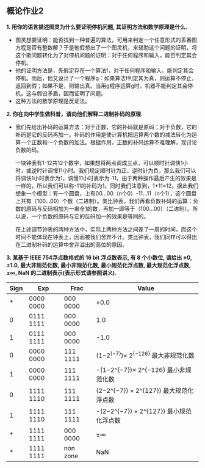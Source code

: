 ## 概论作业2
**1. 用你的语言描述图灵为什么要证明停机问题, 其证明方法和数学原理是什么.**
- 图灵想要证明：能否找到一种普遍的算法，可用来判定一个任意形式的丢番图方程是否有整数解？于是他假想出了一个图灵机，来辅助这个问题的证明，将这个歌问题转化为了对停机问题的证明：对于任何程序和输入，能否判定其会停机。
- 他的证明方法是，先假定存在一个算法f，对于任何程序和输入，能判定其会停机。而后，他又设计了一个程序g：如果算法f判定其为真，则运算不停止，返回到假；如果不是，则输出真。当用g程序运算g时，机器不能判定其会停机。这与假设矛盾，因而证明了问题。
- 这种方法的数学原理是反证法。

**2. 你在向中学生做科普，请向他们解释二进制补码的原理.**
- 我们先给出补码的运算方法：对于正数，它的补码就是原码；对于负数，它的补码是它的反码再加一。补码的作用是使计算机把运算两个数的减法转化为运算一个正数和一个负数的加法。根据作用，正数的补码运算不难理解，现讨论负数的码。

  一块钟表有1-12共12个数字，如果想将两点调成三点，可以顺时针调快1小时，或逆时针调慢11小时。我们规定顺时针为正，逆时针为负，那么我们可以将调快1小时表示为1，调慢11小时表示为-11。由于两种操作最后产生的效果是一样的，所以我们可以称-11的补码为1。同时我们注意到，1+11=12。据此我们想象一个模型：有一个圆盘，上有00…00（n个0）-11…11（n个1），这个圆盘上共有（100…00）个数（二进制）。类比钟表，我们再看负数补码的运算：负数的原码与反码相加为一串全1的数，再加一即等于（100…00）（二进制）。所以说，一个负数的原码与它的反码加一的效果是等同的。

  在上述调节钟表的两种方法中，实际上两种方法之间差了一周的时间，而这个时间不能体现在钟表上，因而被我们舍弃不计。类比钟表，我们同样可以得出在二进制补码的运算中舍弃溢出的高位的原因。
  
**3. 某基于 IEEE 754浮点数格式的 16 bit 浮点数表示, 有 8 个小数位, 请给出 ±0, ±1.0, 最大非规范化数, 最小非规范化数, 最小规范化浮点数, 最大规范化浮点数,
±∞, NaN 的二进制表示(表示形式请参照讲义).**

|Sign   |Exp    |Frac   |Value  |
|-------|-------|-------|-------|
|*      |0000 0000 |000 0000 |±0.0 |
|0      |0111 1111 |000 0000 |1.0 |
|1      |0111 1111 |000 0000 |-1.0 |
|0      |0000 0000 |111 1111 | (1−2<sup>{−7}</sup>)× 2<sup>{−126}</sup> 最大非规范化数 |
|1      |0000 0000 |111 1111 |-(1−2^{−7})× 2^{−126}  最小非规范化数 |
|0      |1111 1110 |111 1111 | (2−2^{−7}) × 2^{127})  最大规范化浮点数|
|1      |1111 1110 |111 1111 |-(2−2^{−7}) × 2^{127})  最小规范化浮点数|
|*      |1111 1111 |000 0000 |±∞ |
|*      |1111 1111 |non zone |NaN |
